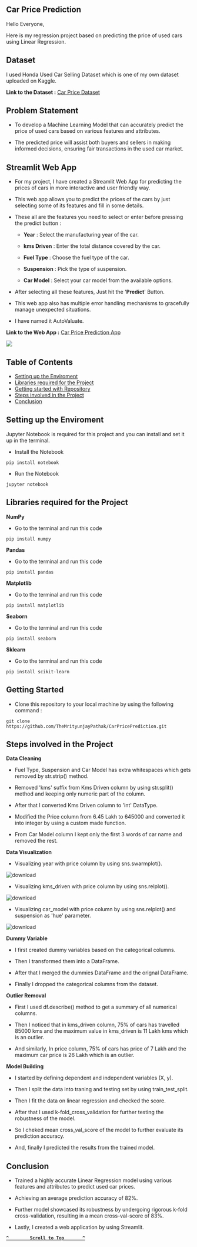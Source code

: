 ## Car Price Prediction

Hello Everyone,

Here is my regression project based on predicting the price of used cars using Linear Regression.

## Dataset

I used Honda Used Car Selling Dataset which is one of my own dataset uploaded on Kaggle.

**Link to the Dataset :** [Car Price Dataset](https://www.kaggle.com/datasets/themrityunjaypathak/honda-car-selling)

## Problem Statement

- To develop a Machine Learning Model that can accurately predict the price of used cars based on various features and attributes.
  
- The predicted price will assist both buyers and sellers in making informed decisions, ensuring fair transactions in the used car market.

## Streamlit Web App

- For my project, I have created a Streamlit Web App for predicting the prices of cars in more interactive and user friendly way.

- This web app allows you to predict the prices of the cars by just selecting some of its features and fill in some details.

- These all are the features you need to select or enter before pressing the predict button :

  - **Year** : Select the manufacturing year of the car.
    
  - **kms Driven** : Enter the total distance covered by the car.
    
  - **Fuel Type** : Choose the fuel type of the car.
    
  - **Suspension** : Pick the type of suspension.
    
  - **Car Model** : Select your car model from the available options.

- After selecting all these features, Just hit the '**Predict**' Button.

- This web app also has multiple error handling mechanisms to gracefully manage unexpected situations.

- I have named it AutoValuate.

**Link to the Web App :** [Car Price Prediction App](https://car-price-prediction-using-lr.streamlit.app/)

<a href="https://car-price-prediction-using-lr.streamlit.app/"><img src="https://github.com/TheMrityunjayPathak/CarPricePrediction/assets/123563634/9c4ed16e-6741-48db-88ed-778c212ac380"/></a>

## Table of Contents

- [Setting up the Enviroment](#setting-up-the-enviroment)
- [Libraries required for the Project](#libraries-required-for-the-project)
- [Getting started with Repository](#getting-started)
- [Steps involved in the Project](#steps-involved-in-the-project)
- [Conclusion](#conclusion)

## Setting up the Enviroment

Jupyter Notebook is required for this project and you can install and set it up in the terminal.

- Install the Notebook
```
pip install notebook
```

- Run the Notebook
```
jupyter notebook
```

## Libraries required for the Project

**NumPy**

- Go to the terminal and run this code
```
pip install numpy
```

**Pandas**

- Go to the terminal and run this code
```
pip install pandas
```

**Matplotlib**

- Go to the terminal and run this code
```
pip install matplotlib
```

**Seaborn**

- Go to the terminal and run this code
```
pip install seaborn
```

**Sklearn**

- Go to the terminal and run this code
```
pip install scikit-learn
```

## Getting Started

- Clone this repository to your local machine by using the following command :
```
git clone https://github.com/TheMrityunjayPathak/CarPricePrediction.git
```

## Steps involved in the Project

**Data Cleaning**

- Fuel Type, Suspension and Car Model has extra whitespaces which gets removed by str.strip() method.

- Removed 'kms' suffix from Kms Driven column by using str.split() method and keeping only numeric part of the column.

- After that I converted Kms Driven column to 'int' DataType.

- Modified the Price column from 6.45 Lakh to 645000 and converted it into integer by using a custom made function.

- From Car Model column I kept only the first 3 words of car name and removed the rest.

**Data Visualization**

- Visualizing year with price column by using sns.swarmplot().

![download](https://github.com/TheMrityunjayPathak/CarPricePrediction/assets/123563634/5e23ec76-ebe0-4f42-9d72-24b881eceeff)

- Visualizing kms_driven with price column by using sns.relplot().

![download](https://github.com/TheMrityunjayPathak/CarPricePrediction/assets/123563634/3d7c4b1f-a2b3-47c7-8e0d-86c49aa80313)

- Visualizing car_model with price column by using sns.relplot() and suspension as 'hue' parameter.

![download](https://github.com/TheMrityunjayPathak/CarPricePrediction/assets/123563634/c5faa6d5-46ed-4995-82fe-ec042beca0e4)

**Dummy Variable**

- I first created dummy variables based on the categorical columns.

- Then I transformed them into a DataFrame.

- After that I merged the dummies DataFrame and the orignal DataFrame.

- Finally I dropped the categorical columns from the dataset.

**Outlier Removal**

- First I used df.describe() method to get a summary of all numerical columns.

- Then I noticed that in kms_driven column, 75% of cars has travelled 85000 kms and the maximum value in kms_driven is 11 Lakh kms which is an outlier.
  
- And similarly, In price column, 75% of cars has price of 7 Lakh and the maximum car price is 26 Lakh which is an outlier.

**Model Building**

- I started by defining dependent and independent variables (X, y).

- Then I split the data into traning and testing set by using train_test_split.

- Then I fit the data on linear regression and checked the score.

- After that I used k-fold_cross_validation for further testing the robustness of the model.

- So I cheked mean cross_val_score of the model to further evaluate its prediction accuracy.

- And, finally I predicted the results from the trained model.

## Conclusion

- Trained a highly accurate Linear Regression model using various features and attributes to predict used car prices.

- Achieving an average prediction accuracy of 82%.

- Further model showcased its robustness by undergoing rigorous k-fold cross-validation, resulting in a mean cross-val-score of 83%.

- Lastly, I created a web application by using Streamlit.

<div align='left'>
  
**[`^        Scroll to Top       ^`](#car-price-prediction)**

</div>
